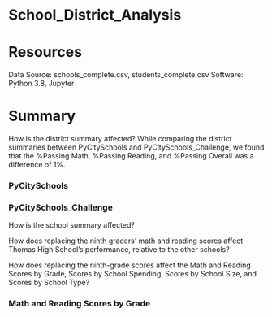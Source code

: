 # School_District_Analysis

# Resources

Data Source: schools_complete.csv, students_complete.csv Software: Python 3.8, Jupyter

# Summary

How is the district summary affected?
While comparing the district summaries between PyCitySchools and PyCitySchools_Challenge, we found that the %Passing Math, %Passing Reading, and %Passing Overall was a difference of 1%.

### PyCitySchools



### PyCitySchools_Challenge




How is the school summary affected?


How does replacing the ninth graders’ math and reading scores affect Thomas High School’s performance, relative to the other schools?


How does replacing the ninth-grade scores affect the Math and Reading Scores by Grade, Scores by School Spending, Scores by School Size, and Scores by School Type? 

### Math and Reading Scores by Grade

